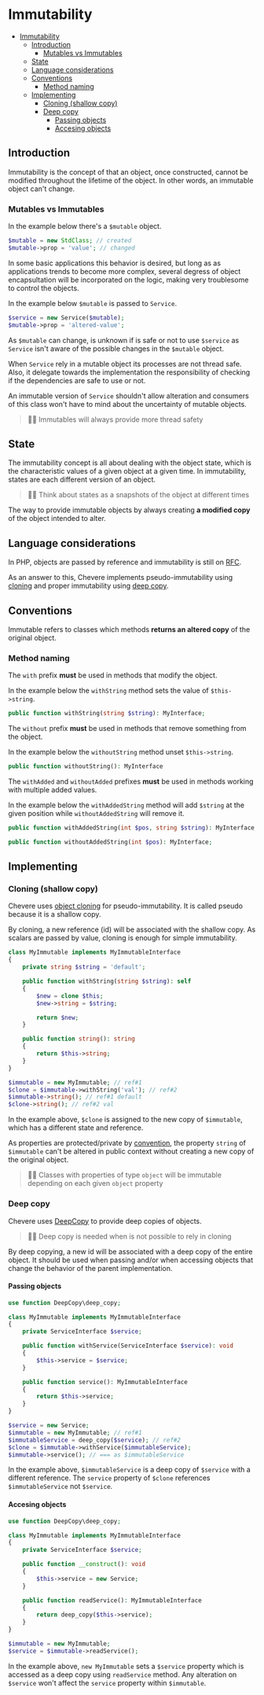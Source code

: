 # Immutability

- [Immutability](#immutability)
  - [Introduction](#introduction)
    - [Mutables vs Immutables](#mutables-vs-immutables)
  - [State](#state)
  - [Language considerations](#language-considerations)
  - [Conventions](#conventions)
    - [Method naming](#method-naming)
  - [Implementing](#implementing)
    - [Cloning (shallow copy)](#cloning-shallow-copy)
    - [Deep copy](#deep-copy)
      - [Passing objects](#passing-objects)
      - [Accesing objects](#accesing-objects)

## Introduction

Immutability is the concept of that an object, once constructed, cannot be modified throughout the lifetime of the object. In other words, an immutable object can't change.

### Mutables vs Immutables

In the example below there's a `$mutable` object.

```php
$mutable = new StdClass; // created
$mutable->prop = 'value'; // changed
```

In some basic applications this behavior is desired, but long as as applications trends to become more complex, several degress of object encapsultation will be incorporated on the logic, making very troublesome to control the objects.

In the example below `$mutable` is passed to `Service`.

```php
$service = new Service($mutable);
$mutable->prop = 'altered-value';
```

As `$mutable` can change, is unknown if is safe or not to use `$service` as `Service` isn't aware of the possible changes in the `$mutable` object.

When `Service` rely in a mutable object its processes are not thread safe. Also, it delegate towards the implementation the responsibility of checking if the dependencies are safe to use or not.

An immutable version of `Service` shouldn't allow alteration and consumers of this class won't have to mind about the uncertainty of mutable objects.

> 👍🏾 Immutables will always provide more thread safety

## State

The immutability concept is all about dealing with the object state, which
is the characteristic values of a given object at a given time. In immutability, states are each different version of an object.

> 🧔🏾 Think about states as a snapshots of the object at different times

The way to provide immutable objects by always creating **a modified copy** of the object intended to alter.

## Language considerations

In PHP, objects are passed by reference and immutability is still on [RFC](https://wiki.php.net/rfc/immutability).

As an answer to this, Chevere implements pseudo-immutability using [cloning](#cloning) and proper immutability using [deep copy](#deep-copy).


## Conventions

Immutable refers to classes which methods **returns an altered copy** of the original object.

### Method naming

The `with` prefix **must** be used in methods that modify the object.

In the example below the `withString` method sets the value of `$this->string`.

```php
public function withString(string $string): MyInterface;
```

The `without` prefix **must** be used in methods that remove something from the object.

In the example below the `withoutString` method unset `$this->string`.

```php
public function withoutString(): MyInterface
```

The `withAdded` and `withoutAdded` prefixes **must** be used in methods working with multiple added values.

In the example below the `withAddedString` method will add `$string` at the given position while `withoutAddedString` will remove it.

```php
public function withAddedString(int $pos, string $string): MyInterface;

public function withoutAddedString(int $pos): MyInterface;
```

## Implementing

### Cloning (shallow copy)

Chevere uses [object cloning](https://www.php.net/manual/en/language.oop5.cloning.php) for pseudo-immutability. It is called pseudo because it is a shallow copy.

By cloning, a new reference (id) will be associated with the shallow copy. As scalars are passed by value, cloning is enough for simple immutability.

```php
class MyImmutable implements MyImmutableInterface
{
    private string $string = 'default';

    public function withString(string $string): self
    {
        $new = clone $this;
        $new->string = $string;

        return $new;
    }

    public function string(): string
    {
        return $this->string;
    }
}

$immutable = new MyImmutable; // ref#1
$clone = $immutable->withString('val'); // ref#2
$immutable->string(); // ref#1 default
$clone->string(); // ref#2 val
```

In the example above, `$clone` is assigned to the new copy of `$immutable`, which has a different state and reference. 

As properties are protected/private by [convention](./conventions.md), the property `string` of `$immutable` can't be altered in public context without creating a new copy of the original object.

> 👴🏿 Classes with properties of type `object` will be immutable depending on each given `object` property


### Deep copy

Chevere uses [DeepCopy](https://github.com/myclabs/DeepCopy) to provide deep copies of objects.

> 🧙🏾 Deep copy is needed when is not possible to rely in cloning

By deep copying, a new id will be associated with a deep copy of the entire object. It should be used when passing and/or when accessing objects that change the behavior of the parent implementation.

#### Passing objects

```php
use function DeepCopy\deep_copy;

class MyImmutable implements MyImmutableInterface
{
    private ServiceInterface $service;

    public function withService(ServiceInterface $service): void
    {
        $this->service = $service;
    }

    public function service(): MyImmutableInterface
    {
        return $this->service;
    }
}

$service = new Service;
$immutable = new MyImmutable; // ref#1
$immutableService = deep_copy($service); // ref#2
$clone = $immutable->withService($immutableService);
$immutable->service(); // === as $immutableService
```

In the example above, `$immutableService` is a deep copy of `$service` with a different reference. The `service` property of `$clone` references `$immutableService` not `$service`.

#### Accesing objects

```php
use function DeepCopy\deep_copy;

class MyImmutable implements MyImmutableInterface
{
    private ServiceInterface $service;

    public function __construct(): void
    {
        $this->service = new Service;
    }

    public function readService(): MyImmutableInterface
    {
        return deep_copy($this->service);
    }
}

$immutable = new MyImmutable;
$service = $immutable->readService();
```

In the example above, `new MyImmutable` sets a `$service` property which is accessed as a deep copy using `readService` method. Any alteration on `$service` won't affect the `service` property within `$immutable`.

